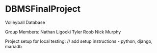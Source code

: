 # DBMSFinalProject
Volleyball Database

Group Members:
Nathan Ligocki
Tyler Roob
Nick Murphy

Project setup for local testing:
// add setup instructions - python, django, mariadb
